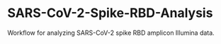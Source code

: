 # SARS-CoV-2-Spike-RBD-Analysis
Workflow for analyzing SARS-CoV-2 spike RBD amplicon Illumina data.
